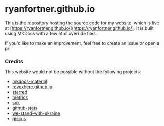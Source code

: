 # ryanfortner.github.io

This is the repository hosting the source code for my website, which is live at [https://ryanfortner.github.io/](https://ryanfortner.github.io/). It is built using MKDocs with a few html override files.

If you'd like to make an improvement, feel free to create an issue or open a pr!

### Credits

This website would not be possible without the following projects:

- [mkdocs-material](https://github.com/squidfunk/mkdocs-material)
- [revoxhere.github.io](https://github.com/revoxhere/revoxhere.github.io)
- [starred](https://github.com/maguowei/starred)
- [metrics](https://github.com/lowlighter/metrics)
- [snk](https://github.com/Platane/snk)
- [github-stats](https://github.com/jstrieb/github-stats)
- [we-stand-with-ukraine](https://github.com/virae/we-stand-with-ukraine)
- [giscus](https://giscus.app/)